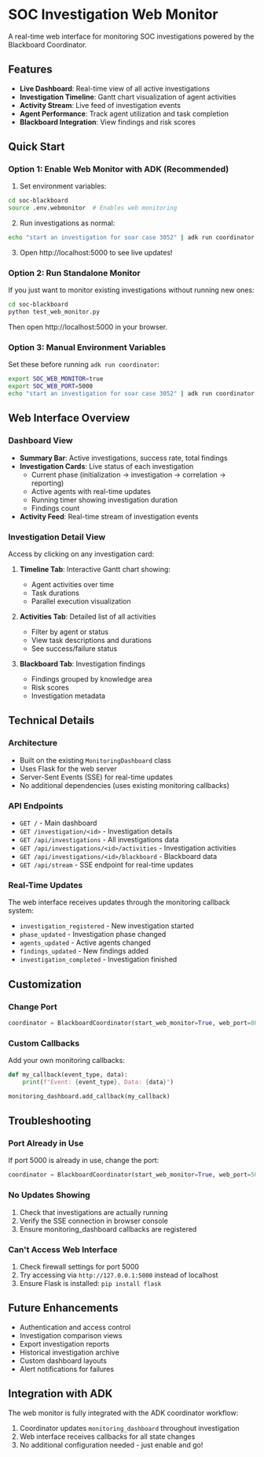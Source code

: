 # SOC Investigation Web Monitor

A real-time web interface for monitoring SOC investigations powered by the Blackboard Coordinator.

## Features

- **Live Dashboard**: Real-time view of all active investigations
- **Investigation Timeline**: Gantt chart visualization of agent activities
- **Activity Stream**: Live feed of investigation events
- **Agent Performance**: Track agent utilization and task completion
- **Blackboard Integration**: View findings and risk scores

## Quick Start

### Option 1: Enable Web Monitor with ADK (Recommended)

1. Set environment variables:
```bash
cd soc-blackboard
source .env.webmonitor  # Enables web monitoring
```

2. Run investigations as normal:
```bash
echo "start an investigation for soar case 3052" | adk run coordinator
```

3. Open http://localhost:5000 to see live updates!

### Option 2: Run Standalone Monitor

If you just want to monitor existing investigations without running new ones:

```bash
cd soc-blackboard
python test_web_monitor.py
```

Then open http://localhost:5000 in your browser.

### Option 3: Manual Environment Variables

Set these before running `adk run coordinator`:
```bash
export SOC_WEB_MONITOR=true
export SOC_WEB_PORT=5000
echo "start an investigation for soar case 3052" | adk run coordinator
```

## Web Interface Overview

### Dashboard View
- **Summary Bar**: Active investigations, success rate, total findings
- **Investigation Cards**: Live status of each investigation
  - Current phase (initialization → investigation → correlation → reporting)
  - Active agents with real-time updates
  - Running timer showing investigation duration
  - Findings count
- **Activity Feed**: Real-time stream of investigation events

### Investigation Detail View
Access by clicking on any investigation card:

1. **Timeline Tab**: Interactive Gantt chart showing:
   - Agent activities over time
   - Task durations
   - Parallel execution visualization

2. **Activities Tab**: Detailed list of all activities
   - Filter by agent or status
   - View task descriptions and durations
   - See success/failure status

3. **Blackboard Tab**: Investigation findings
   - Findings grouped by knowledge area
   - Risk scores
   - Investigation metadata

## Technical Details

### Architecture
- Built on the existing `MonitoringDashboard` class
- Uses Flask for the web server
- Server-Sent Events (SSE) for real-time updates
- No additional dependencies (uses existing monitoring callbacks)

### API Endpoints
- `GET /` - Main dashboard
- `GET /investigation/<id>` - Investigation details
- `GET /api/investigations` - All investigations data
- `GET /api/investigations/<id>/activities` - Investigation activities
- `GET /api/investigations/<id>/blackboard` - Blackboard data
- `GET /api/stream` - SSE endpoint for real-time updates

### Real-Time Updates
The web interface receives updates through the monitoring callback system:
- `investigation_registered` - New investigation started
- `phase_updated` - Investigation phase changed
- `agents_updated` - Active agents changed
- `findings_updated` - New findings added
- `investigation_completed` - Investigation finished

## Customization

### Change Port
```python
coordinator = BlackboardCoordinator(start_web_monitor=True, web_port=8080)
```

### Custom Callbacks
Add your own monitoring callbacks:
```python
def my_callback(event_type, data):
    print(f"Event: {event_type}, Data: {data}")

monitoring_dashboard.add_callback(my_callback)
```

## Troubleshooting

### Port Already in Use
If port 5000 is already in use, change the port:
```python
coordinator = BlackboardCoordinator(start_web_monitor=True, web_port=5001)
```

### No Updates Showing
1. Check that investigations are actually running
2. Verify the SSE connection in browser console
3. Ensure monitoring_dashboard callbacks are registered

### Can't Access Web Interface
1. Check firewall settings for port 5000
2. Try accessing via `http://127.0.0.1:5000` instead of localhost
3. Ensure Flask is installed: `pip install flask`

## Future Enhancements

- Authentication and access control
- Investigation comparison views
- Export investigation reports
- Historical investigation archive
- Custom dashboard layouts
- Alert notifications for failures

## Integration with ADK

The web monitor is fully integrated with the ADK coordinator workflow:
1. Coordinator updates `monitoring_dashboard` throughout investigation
2. Web interface receives callbacks for all state changes
3. No additional configuration needed - just enable and go!
